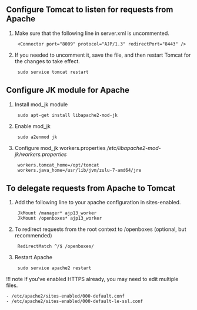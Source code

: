 ## Configure Tomcat to listen for requests from Apache

1. Make sure that the following line in server.xml is uncommented.

        <Connector port="8009" protocol="AJP/1.3" redirectPort="8443" />

1. If you needed to uncomment it, save the file, and then restart Tomcat for the changes to take effect.

        sudo service tomcat restart

## Configure JK module for Apache

1. Install mod_jk module

        sudo apt-get install libapache2-mod-jk


1. Enable mod_jk 

        sudo a2enmod jk

1. Configure mod_jk workers.properties */etc/libapache2-mod-jk/workers.properties*

        workers.tomcat_home=/opt/tomcat
        workers.java_home=/usr/lib/jvm/zulu-7-amd64/jre

## To delegate requests from Apache to Tomcat

1. Add the following line to your apache configuration in sites-enabled. 

        JkMount /manager* ajp13_worker
        JkMount /openboxes* ajp13_worker

1. To redirect requests from the root context to /openboxes (optional, but recommended)

        RedirectMatch ^/$ /openboxes/


1. Restart Apache

        sudo service apache2 restart


!!! note
    If you've enabled HTTPS already, you may need to edit multiple files. 
    
    - /etc/apache2/sites-enabled/000-default.conf
    - /etc/apache2/sites-enabled/000-default-le-ssl.conf

